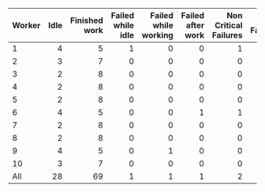 | Worker   |   Idle |   Finished work |   Failed while idle |   Failed while working |   Failed after work |   Non Critical Failures |   Total Failures |   Working times |
|:---------|-------:|----------------:|--------------------:|-----------------------:|--------------------:|------------------------:|-----------------:|----------------:|
| 1        |      4 |               5 |                   1 |                      0 |                   0 |                       1 |                1 |               5 |
| 2        |      3 |               7 |                   0 |                      0 |                   0 |                       0 |                0 |               7 |
| 3        |      2 |               8 |                   0 |                      0 |                   0 |                       0 |                0 |               8 |
| 4        |      2 |               8 |                   0 |                      0 |                   0 |                       0 |                0 |               8 |
| 5        |      2 |               8 |                   0 |                      0 |                   0 |                       0 |                0 |               8 |
| 6        |      4 |               5 |                   0 |                      0 |                   1 |                       1 |                1 |               6 |
| 7        |      2 |               8 |                   0 |                      0 |                   0 |                       0 |                0 |               8 |
| 8        |      2 |               8 |                   0 |                      0 |                   0 |                       0 |                0 |               8 |
| 9        |      4 |               5 |                   0 |                      1 |                   0 |                       0 |                1 |               6 |
| 10       |      3 |               7 |                   0 |                      0 |                   0 |                       0 |                0 |               7 |
| All      |     28 |              69 |                   1 |                      1 |                   1 |                       2 |                3 |              71 |